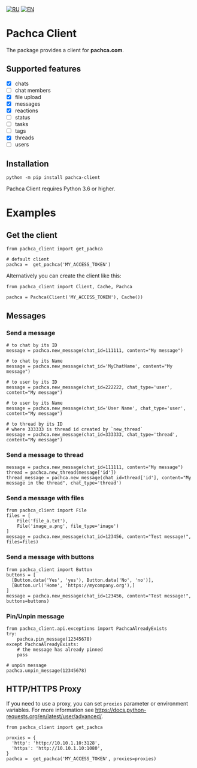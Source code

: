 [![RU](https://img.shields.io/badge/lang-RU-blue.svg)](https://github.com/k1nky/pachca-client/blob/main/README.md)
[![EN](https://img.shields.io/badge/lang-EN-green.svg)](https://github.com/k1nky/pachca-client/blob/main/README.en.md)


# Pachca Client

The package provides a client for **pachca.com**.

## Supported features

- [x] chats
- [ ] chat members
- [x] file upload
- [x] messages
- [x] reactions
- [ ] status
- [ ] tasks
- [ ] tags
- [x] threads
- [ ] users

## Installation

```
python -m pip install pachca-client
```

Pachca Client requires Python 3.6 or higher.


# Examples

## Get the client

```
from pachca_client import get_pachca

# default client
pachca =  get_pachca('MY_ACCESS_TOKEN')
```

Alternatively you can create the client like this:

```
from pachca_client import Client, Cache, Pachca

pachca = Pachca(Client('MY_ACCESS_TOKEN'), Cache())
```

## Messages

### Send a message

```
# to chat by its ID
message = pachca.new_message(chat_id=111111, content="My message")

# to chat by its Name
message = pachca.new_message(chat_id='MyChatName', content="My message")

# to user by its ID
message = pachca.new_message(chat_id=222222, chat_type='user', content="My message")

# to user by its Name
message = pachca.new_message(chat_id='User Name', chat_type='user', content="My message")

# to thread by its ID
# where 333333 is thread id created by `new_thread`
message = pachca.new_message(chat_id=333333, chat_type='thread', content="My message")
```

### Send a message to thread

```
message = pachca.new_message(chat_id=111111, content="My message")
thread = pachca.new_thread(message['id'])
thread_message = pachca.new_message(chat_id=thread['id'], content="My message in the thread", chat_type='thread')
```

### Send a message with files

```
from pachca_client import File
files = [
    File('file_a.txt'),
    File('image_a.png', file_type='image')
]
message = pachca.new_message(chat_id=123456, content="Test message!", files=files)
```

### Send a message with buttons

```
from pachca_client import Button
buttons = [
  [Button.data('Yes', 'yes'), Button.data('No', 'no')],
  [Button.url('Home', 'https://mycompany.org'),]
]
message = pachca.new_message(chat_id=123456, content="Test message!", buttons=buttons)
```

### Pin/Unpin message
```
from pachca_client.api.exceptions import PachcaAlreadyExists
try:
    pachca.pin_message(12345678)
except PachcaAlreadyExists:
    # the message has already pinned
    pass

# unpin message
pachca.unpin_message(12345678)
```

## HTTP/HTTPS Proxy

If you need to use a proxy, you can set `proxies` parameter or environment variables. For more information see https://docs.python-requests.org/en/latest/user/advanced/.

```
from pachca_client import get_pachca

proxies = {
  'http': 'http://10.10.1.10:3128',
  'https': 'http://10.10.1.10:1080',
}
pachca =  get_pachca('MY_ACCESS_TOKEN', proxies=proxies)

```
